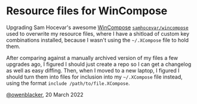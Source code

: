 # Resource files for WinCompose

Upgrading Sam Hocevar's awesome [WinCompose](http://wincompose.info/) [`samhocevar/wincompose`](https://github.com/samhocevar/wincompose) used to overwrite my resource files, where I have a shitload of custom key combinations installed, because I wasn't using the `~/.XCompose` file to hold them.

After comparing against a manually archived version of my files a few upgrades ago, I figured I should just create a repo so I can get a changelog as well as easy diffing. Then, when I moved to a new laptop, I figured I should turn them into files for inclusion into my `~/.XCompose` file instead, using the format `include /path/to/file.XCompose`.

[@owenblacker](https://twitter.com/owenblacker), 20 March 2022

